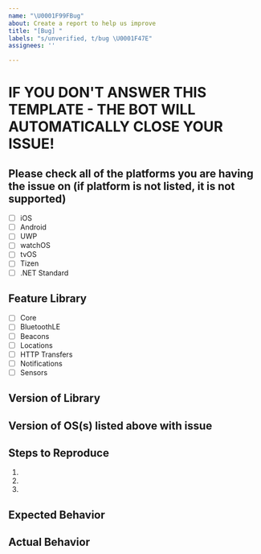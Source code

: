 ```yaml
---
name: "\U0001F99FBug"
about: Create a report to help us improve
title: "[Bug] "
labels: "s/unverified, t/bug \U0001F47E"
assignees: ''

---
```


# IF YOU DON'T ANSWER THIS TEMPLATE - THE BOT WILL AUTOMATICALLY CLOSE YOUR ISSUE!

## Please check all of the platforms you are having the issue on (if platform is not listed, it is not supported)

 - [ ] iOS
 - [ ] Android
 - [ ] UWP
 - [ ] watchOS
 - [ ] tvOS
 - [ ] Tizen
 - [ ] .NET Standard

## Feature Library

 - [ ] Core
 - [ ] BluetoothLE
 - [ ] Beacons
 - [ ] Locations
 - [ ] HTTP Transfers
 - [ ] Notifications
 - [ ] Sensors

## Version of Library

## Version of OS(s) listed above with issue



## Steps to Reproduce
1.
2.
3.

## Expected Behavior


## Actual Behavior
